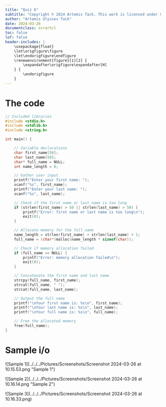 ```yaml
---
title: "Quiz 6"
subtitle: "Copyright © 2024 Artemis Tack. This work is licensed under CC BY-NC-SA 4.0. All code used in this work is licensed under GPLv3."
author: "Artemis Ulysses Tack"
date: 2024-03-26
documentclass: scrartcl
toc: false
lof: false
header-includes: |
    \usepackage{float}
    \let\origfigure\figure
    \let\endorigfigure\endfigure
    \renewenvironment{figure}[1][2] {
        \expandafter\origfigure\expandafter[H]
    } {
        \endorigfigure
    }
---
```


# The code 

```c
// Included libraries
#include <stdio.h>
#include <stdlib.h>
#include <string.h>

int main() {

    // Variable declarations
    char first_name[50];
    char last_name[50];
    char* full_name = NULL;
    int name_length = 0;

    // Gather user input
    printf("Enter your first name: ");
    scanf("%s", first_name);
    printf("Enter your last name: ");
    scanf("%s", last_name);

    // Check if the first name or last name is too long
    if (strlen(first_name) > 50 || strlen(last_name) > 50) {
        printf("Error: first name or last name is too long\n");
        exit(0);
    }

    // Allocate memory for the full name
    name_length = strlen(first_name) + strlen(last_name) + 1;
    full_name = (char*)malloc(name_length * sizeof(char));

    // Check if memory allocation failed
    if (full_name == NULL) {
        printf("Error: memory allocation failed\n");
        exit(0);
    }

    // Concatenate the first name and last name
    strcpy(full_name, first_name);
    strcat(full_name, " ");
    strcat(full_name, last_name);

    // Output the full name
    printf("\nYour first name is: %s\n", first_name);
    printf("\nYour last name is: %s\n", last_name);
    printf("\nYour full name is: %s\n", full_name);

    // Free the allocated memory
    free(full_name);
}
```

# Sample i/o

![Sample 1](../../../Pictures/Screenshots/Screenshot 2024-03-26 at 10.15.53.png "Sample 1")

![Sample 2](../../../Pictures/Screenshots/Screenshot 2024-03-26 at 10.16.14.png "Sample 2")

![Sample 3](../../../Pictures/Screenshots/Screenshot 2024-03-26 at 10.16.33.png)


